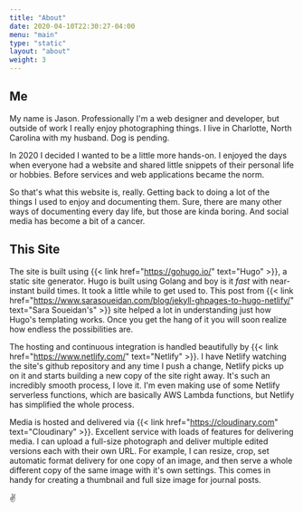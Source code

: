 ```yaml
---
title: "About"
date: 2020-04-10T22:30:27-04:00
menu: "main"
type: "static"
layout: "about"
weight: 3
---
```


## Me

My name is Jason. Professionally I'm a web designer and developer, but outside of work I really enjoy photographing things. I live in Charlotte, North Carolina with my husband. Dog is pending.

In 2020 I decided I wanted to be a little more hands-on. I enjoyed the days when everyone had a website and shared little snippets of their personal life or hobbies. Before services and web applications became the norm. 

So that's what this website is, really. Getting back to doing a lot of the things I used to enjoy and documenting them. Sure, there are many other ways of documenting every day life, but those are kinda boring. And social media has become a bit of a cancer. 

## This Site

The site is built using {{< link href="https://gohugo.io/" text="Hugo" >}}, a static site generator. Hugo is built using Golang and boy is it _fast_ with near-instant build times. It took a little while to get used to. This post from {{< link href="https://www.sarasoueidan.com/blog/jekyll-ghpages-to-hugo-netlify/" text="Sara Soueidan's" >}} site helped a lot in understanding just how Hugo's templating works. Once you get the hang of it you will soon realize how endless the possibilities are.

The hosting and continuous integration is handled beautifully by {{< link href="https://www.netlify.com/" text="Netlify" >}}. I have Netlify watching the site's github repository and any time I push a change, Netlify picks up on it and starts building a new copy of the site right away. It's such an incredibly smooth process, I love it. I'm even making use of some Netlify serverless functions, which are basically AWS Lambda functions, but Netlify has simplified the whole process.

Media is hosted and delivered via {{< link href="https://cloudinary.com" text="Cloudinary" >}}. Excellent service with loads of features for delivering media. I can upload a full-size photograph and deliver multiple edited versions each with their own URL. For example, I can resize, crop, set automatic format delivery for one copy of an image, and then serve a whole different copy of the same image with it's own settings. This comes in handy for creating a thumbnail and full size image for journal posts.

✌️
